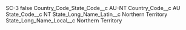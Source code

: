 <?xml version="1.0" encoding="UTF-8"?>
<CustomMetadata xmlns="http://soap.sforce.com/2006/04/metadata" xmlns:xsi="http://www.w3.org/2001/XMLSchema-instance" xmlns:xsd="http://www.w3.org/2001/XMLSchema">
    <label>SC-3</label>
    <protected>false</protected>
    <values>
        <field>Country_Code_State_Code__c</field>
        <value xsi:type="xsd:string">AU-NT</value>
    </values>
    <values>
        <field>Country_Code__c</field>
        <value xsi:type="xsd:string">AU</value>
    </values>
    <values>
        <field>State_Code__c</field>
        <value xsi:type="xsd:string">NT</value>
    </values>
    <values>
        <field>State_Long_Name_Latin__c</field>
        <value xsi:type="xsd:string">Northern Territory</value>
    </values>
    <values>
        <field>State_Long_Name_Local__c</field>
        <value xsi:type="xsd:string">Northern Territory</value>
    </values>
</CustomMetadata>
